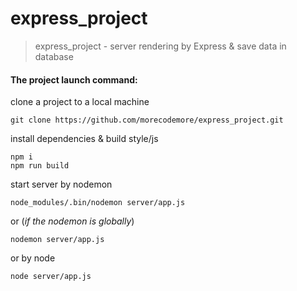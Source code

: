 # express_project
>express_project - server rendering by Express & save data in database

#### The project launch command:

clone a project to a local machine

    git clone https://github.com/morecodemore/express_project.git

install dependencies & build style/js
   
    npm i
    npm run build

start server by nodemon

    node_modules/.bin/nodemon server/app.js
or (*if the nodemon is globally*)

    nodemon server/app.js
    
or by node

    node server/app.js